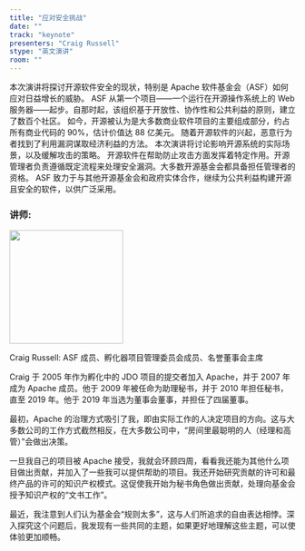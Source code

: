 ```yaml
---
title: "应对安全挑战"
date: ""
track: "keynote"
presenters: "Craig Russell"
stype: "英文演讲"
room: ""
---
```


本次演讲将探讨开源软件安全的现状，特别是 Apache 软件基金会（ASF）如何应对日益增长的威胁。
ASF 从第一个项目——一个运行在开源操作系统上的 Web 服务器——起步。自那时起，该组织基于开放性、协作性和公共利益的原则，建立了数百个社区。
如今，开源被认为是大多数商业软件项目的主要组成部分，约占所有商业代码的 90%，估计价值达 88 亿美元。
随着开源软件的兴起，恶意行为者找到了利用漏洞谋取经济利益的方法。
本次演讲将讨论影响开源系统的实际场景，以及缓解攻击的策略。
开源软件在帮助防止攻击方面发挥着特定作用。开源管理者负责遵循既定流程来处理安全漏洞。大多数开源基金会都具备担任管理者的资格。
ASF 致力于与其他开源基金会和政府实体合作，继续为公共利益构建开源且安全的软件，以供广泛采用。

### 讲师:

<img src="https://sessionize.com/image/3194-400o400o1-94Sk7eKXZREt1kbzW2diBZ.jpg" width="200" /><br/>

Craig Russell: ASF 成员、孵化器项目管理委员会成员、名誉董事会主席

Craig 于 2005 年作为孵化中的 JDO 项目的提交者加入 Apache，并于 2007 年成为 Apache 成员。他于 2009 年被任命为助理秘书，并于 2010 年担任秘书，直至 2019 年。他于 2019 年当选为董事会董事，并担任了四届董事。

最初，Apache 的治理方式吸引了我，即由实际工作的人决定项目的方向。这与大多数公司的工作方式截然相反，在大多数公司中，“房间里最聪明的人（经理和高管）”会做出决策。

一旦我自己的项目被 Apache 接受，我就会环顾四周，看看我还能为其他什么项目做出贡献，并加入了一些我可以提供帮助的项目。我还开始研究贡献的许可和最终产品的许可的知识产权模式。这促使我开始为秘书角色做出贡献，处理向基金会授予知识产权的“文书工作”。

最近，我注意到人们认为基金会“规则太多”，这与人们所追求的自由表达相悖。深入探究这个问题后，我发现有一些共同的主题，如果更好地理解这些主题，可以使体验更加顺畅。
